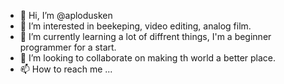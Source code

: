 - 👋 Hi, I’m @aplodusken
- 👀 I’m interested in beekeping, video editing, analog film.
- 🌱 I’m currently learning a lot of diffrent things, I'm a beginner programmer for a start.
- 💞️ I’m looking to collaborate on making th world a better place.
- 📫 How to reach me ...

<!---
aplodusken/aplodusken is a ✨ special ✨ repository because its `README.md` (this file) appears on your GitHub profile.
You can click the Preview link to take a look at your changes.
--->

